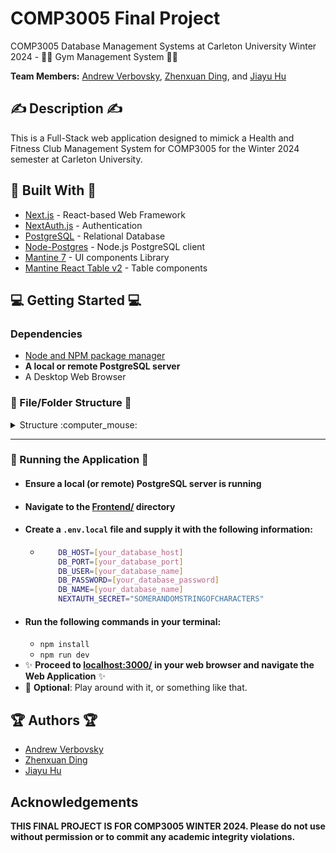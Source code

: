 # COMP3005 Final Project

COMP3005 Database Management Systems at Carleton University Winter 2024 - :weight_lifting_man: Gym Management System :weight_lifting_woman:

**Team Members:** [Andrew Verbovsky](https://github.com/Andrew-Ver), [Zhenxuan Ding](https://github.com/InvalidPathException), and [Jiayu Hu](https://github.com/JennyHo5)

## :writing_hand: Description :writing_hand:

This is a Full-Stack web application designed to mimick a Health and Fitness Club Management System for COMP3005 for the Winter 2024 semester at Carleton University.

## :hammer: Built With :hammer:

* [Next.js](https://nextjs.org/) - React-based Web Framework
* [NextAuth.js](https://next-auth.js.org/) - Authentication
* [PostgreSQL](https://www.postgresql.org/) - Relational Database
* [Node-Postgres](https://node-postgres.com/) - Node.js PostgreSQL client
* [Mantine 7](https://mantine.dev/) - UI components Library
* [Mantine React Table v2](https://v2.mantine-react-table.com/) - Table components


## :computer: Getting Started :computer: 

### Dependencies

* [Node and NPM package manager](https://docs.npmjs.com/downloading-and-installing-node-js-and-npm#checking-your-version-of-npm-and-nodejs)
* **A local or remote PostgreSQL server**
* A Desktop Web Browser

### :file_folder: File/Folder Structure :file_folder:

<details>
<summary>Structure :computer_mouse:</summary>
<br>

```
├── Documentation - (Diagrams and Justifications for Database Design folder)
│   ├── Diagrams.drawio
│   ├── ER Diagram.png
│   └── Schema.png
├── Frontend - (Next JS Webapp Frontend folder)
│   ├── .env.local - (PLACE YOUR DATABASE CONNECTION INFO HERE)
│   ├── db.ts - (A file defining some types and DB connection read from environment variables)
│   ├── ... (...Many other files and folders related to the frontend...)
├── GRADING.md - (A copy of the Project Grading Scheme in markdown format)
├── Project_COMP_3005_W24_V2.pdf - (Project Specifications)
├── Queries
│   └── queries.md - (A list of node-postgres queries used in the project)
├── README.md
└── SQL - (SQL query scripts to inititalize the Database and populate it with data)
    ├── DDL.sql - Script to define database structure
    ├── DML.sql - Script to populate with initial data
    └── DQL.sql - Script to view database table data
```
</details>

---


### :running: Running the Application :running:

* #### Ensure a local (or remote) PostgreSQL server is running
* #### Navigate to the [Frontend/](./Frontend/) directory
* #### Create a ```.env.local``` file and supply it with the following information:
  * ```bash
        DB_HOST=[your_database_host]
        DB_PORT=[your_database_port]
        DB_USER=[your_database_name]
        DB_PASSWORD=[your_database_password]
        DB_NAME=[your_database_name]
        NEXTAUTH_SECRET="SOMERANDOMSTRINGOFCHARACTERS"
* #### Run the following commands in your terminal:
  * ```npm install```
  * ```npm run dev```
* :sparkles: **Proceed to [localhost:3000/](http://localhost:3000/) in your web browser and navigate the Web Application** :sparkles:
* :shrug: **Optional**: Play around with it, or something like that.


## :trophy: Authors :trophy:

* [Andrew Verbovsky](https://github.com/Andrew-Ver)
* [Zhenxuan Ding](https://github.com/InvalidPathException)
* [Jiayu Hu](https://github.com/JennyHo5)

## Acknowledgements

**THIS FINAL PROJECT IS FOR COMP3005 WINTER 2024. Please do not use without permission or to commit any academic integrity violations.**
